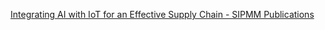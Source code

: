 [Integrating AI with IoT for an Effective Supply Chain - SIPMM Publications](https://qi.tc/qi/113705)